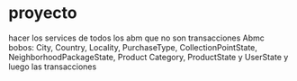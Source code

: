 # proyecto
hacer los services de todos los abm que no son transacciones
Abmc bobos: 
City, Country, Locality, PurchaseType, CollectionPointState, NeighborhoodPackageState, 
Product Category, ProductState y UserState
y luego las transacciones
